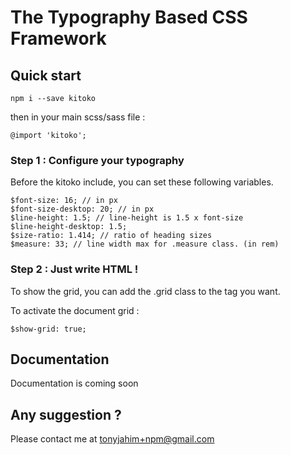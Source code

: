 # The Typography Based CSS Framework

## Quick start

    npm i --save kitoko

then in your main scss/sass file :

    @import 'kitoko';

### Step 1 : Configure your typography

Before the kitoko include, you can set these following variables.

    $font-size: 16; // in px
    $font-size-desktop: 20; // in px
    $line-height: 1.5; // line-height is 1.5 x font-size
    $line-height-desktop: 1.5;
    $size-ratio: 1.414; // ratio of heading sizes
    $measure: 33; // line width max for .measure class. (in rem)

### Step 2 : Just write HTML !

To show the grid, you can add the .grid class to the tag you want.

To activate the document grid :

    $show-grid: true;

## Documentation

Documentation is coming soon

## Any suggestion ?

Please contact me at tonyjahim+npm@gmail.com

